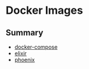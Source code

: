 # Docker Images

## Summary

- [docker-compose](docker-compose)
- [elixir](elixir)
- [phoenix](phoenix)
